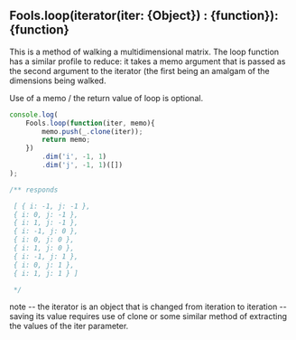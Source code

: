 ## Fools.loop(iterator(iter: {Object}) : {function}): {function}

This is a method of walking a multidimensional matrix. The loop function has a similar profile to reduce:
it takes a memo argument that is passed as the second argument to the iterator (the first being an amalgam
of the dimensions being walked.

Use of a memo / the return value of loop is optional.

``` javascript
console.log(
    Fools.loop(function(iter, memo){
        memo.push(_.clone(iter));
        return memo;
    })
        .dim('i', -1, 1)
        .dim('j', -1, 1)([])
);

/** responds

 [ { i: -1, j: -1 },
 { i: 0, j: -1 },
 { i: 1, j: -1 },
 { i: -1, j: 0 },
 { i: 0, j: 0 },
 { i: 1, j: 0 },
 { i: -1, j: 1 },
 { i: 0, j: 1 },
 { i: 1, j: 1 } ]

 */

```

note -- the iterator is an object that is changed from iteration to iteration -- saving its value requires
use of clone or some similar method of extracting the values of the iter parameter.